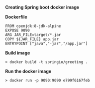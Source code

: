 **Creating Spring boot docker image**

**Dockerfile**
```aidl
FROM openjdk:8-jdk-alpine
EXPOSE 9090
ARG JAR_FILE=target/*.jar
COPY ${JAR_FILE} app.jar
ENTRYPOINT ["java","-jar","/app.jar"]
```
**Build image**
````aidl
> docker build -t springio/greeting .
````
**Run the docker image**
```aidl
> docker run -p 9090:9090 e799f6167feb

```





